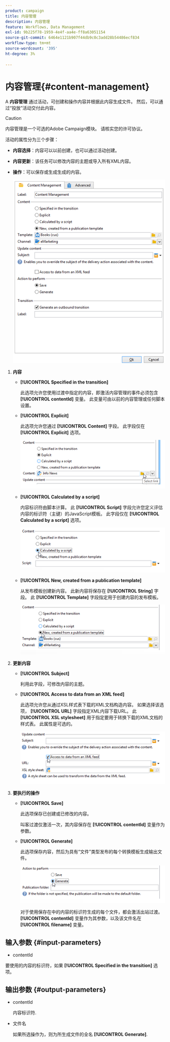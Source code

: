 ```yaml
---
product: campaign
title: 内容管理
description: 内容管理
feature: Workflows, Data Management
exl-id: 9b225f78-1959-4e4f-aa4e-ff8a63051154
source-git-commit: 6464e1121b907f44db9c0c3add28b54486ecf834
workflow-type: tm+mt
source-wordcount: '395'
ht-degree: 3%

---
```


# 内容管理{#content-management}

A **内容管理** 通过活动，可创建和操作内容并根据此内容生成文件。 然后，可以通过“投放”活动交付此内容。

>[!CAUTION]
>
>内容管理是一个可选的Adobe Campaign模块。 请核实您的许可协议。

活动的属性分为三个步骤：

* **内容选择**：内容可以以前创建，也可以通过活动创建。
* **内容更新**：该任务可以修改内容的主题或导入所有XML内容。
* **操作**：可以保存或生成生成的内容。

   ![](assets/content_mgmt_edit.png)

1. **内容**

   * **[!UICONTROL Specified in the transition]**

      此选项允许您使用过渡中指定的内容，即激活内容管理的事件必须包含 **[!UICONTROL contentId]** 变量。 此变量可由以前的内容管理或任何脚本设置。

   * **[!UICONTROL Explicit]**

      此选项允许您通过 **[!UICONTROL Content]** 字段。 此字段仅在 **[!UICONTROL Explicit]** 选项。

      ![](assets/content_mgmt_explicit.png)

   * **[!UICONTROL Calculated by a script]**

      内容标识符由脚本计算。 此 **[!UICONTROL Script]** 字段允许您定义评估内容的标识符（主键）的JavaScript模板。 此字段仅在 **[!UICONTROL Calculated by a script]** 选项。

      ![](assets/content_mgmt_script.png)

   * **[!UICONTROL New, created from a publication template]**

      从发布模板创建新内容。 此新内容将保存在 **[!UICONTROL String]** 字段。 此 **[!UICONTROL Template]** 字段指定用于创建内容的发布模板。

      ![](assets/content_mgmt_new.png)

1. **更新内容**

   * **[!UICONTROL Subject]**

      利用此字段，可修改内容的主题。

   * **[!UICONTROL Access to data from an XML feed]**

      此选项允许您从通过XSL样式表下载的XML文档构造内容。 如果选择该选项， **[!UICONTROL URL]** 字段指定XML内容下载URL。 此 **[!UICONTROL XSL stylesheet]** 用于指定要用于转换下载的XML文档的样式表。 此属性是可选的。

      ![](assets/content_mgmt_xmlcontent.png)

1. **要执行的操作**

   * **[!UICONTROL Save]**

      此选项保存已创建或已修改的内容。

      叫客过渡仅激活一次，其内容保存在 **[!UICONTROL contentId]** 变量作为参数。

   * **[!UICONTROL Generate]**

      此选项保存内容，然后为具有“文件”类型发布的每个转换模板生成输出文件。

      ![](assets/content_mgmt_generate.png)

      对于使用保存在中的内容的标识符生成的每个文件，都会激活出站过渡。 **[!UICONTROL contentId]** 变量作为其参数，以及该文件名在 **[!UICONTROL filename]** 变量。

## 输入参数 {#input-parameters}

* contentId

要使用的内容的标识符，如果 **[!UICONTROL Specified in the transition]** 选项。

## 输出参数 {#output-parameters}

* contentId

   内容标识符.

* 文件名

   如果所选操作为，则为所生成文件的全名 **[!UICONTROL Generate]**.
